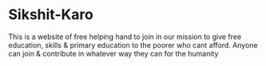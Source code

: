 # Sikshit-Karo
This is a website of free helping hand to join in our mission to give free education, skills & primary education to the poorer who cant afford. Anyone can join & contribute in whatever way they can for the humanity
